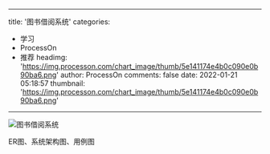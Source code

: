 
---
title: '图书借阅系统'
categories: 
 - 学习
 - ProcessOn
 - 推荐
headimg: 'https://img.processon.com/chart_image/thumb/5e141174e4b0c090e0b90ba6.png'
author: ProcessOn
comments: false
date: 2022-01-21 05:18:57
thumbnail: 'https://img.processon.com/chart_image/thumb/5e141174e4b0c090e0b90ba6.png'
---

<div>   
<img class="thumb" alt="图书借阅系统" src="https://img.processon.com/chart_image/thumb/5e141174e4b0c090e0b90ba6.png" referrerpolicy="no-referrer">
<p>ER图、系统架构图、用例图</p>  
</div>
            
